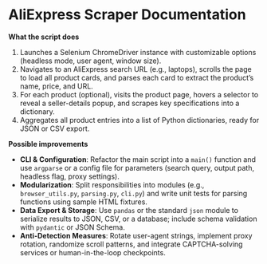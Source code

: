 # AliExpress Scraper Documentation

**What the script does**

1. Launches a Selenium ChromeDriver instance with customizable options (headless mode, user agent, window size).  
2. Navigates to an AliExpress search URL (e.g., laptops), scrolls the page to load all product cards, and parses each card to extract the product’s name, price, and URL.  
3. For each product (optional), visits the product page, hovers a selector to reveal a seller-details popup, and scrapes key specifications into a dictionary.  
4. Aggregates all product entries into a list of Python dictionaries, ready for JSON or CSV export.  

**Possible improvements**

- **CLI & Configuration**: Refactor the main script into a `main()` function and use `argparse` or a config file for parameters (search query, output path, headless flag, proxy settings).  
- **Modularization**: Split responsibilities into modules (e.g., `browser_utils.py`, `parsing.py`, `cli.py`) and write unit tests for parsing functions using sample HTML fixtures.  
- **Data Export & Storage**: Use `pandas` or the standard `json` module to serialize results to JSON, CSV, or a database; include schema validation with `pydantic` or JSON Schema.  
- **Anti-Detection Measures**: Rotate user-agent strings, implement proxy rotation, randomize scroll patterns, and integrate CAPTCHA-solving services or human-in-the-loop checkpoints.  

